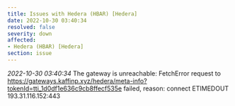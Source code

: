 ```yaml
---
title: Issues with Hedera (HBAR) [Hedera]
date: 2022-10-30 03:40:34
resolved: false
severity: down
affected:
- Hedera (HBAR) [Hedera]
section: issue
---
```


*2022-10-30 03:40:34* The gateway is unreachable: FetchError request to https://gateways.kaffinp.xyz/hedera/meta-info?tokenId=tti_1d0df1e636c9cb8ffecf535e failed, reason: connect ETIMEDOUT 193.31.116.152:443